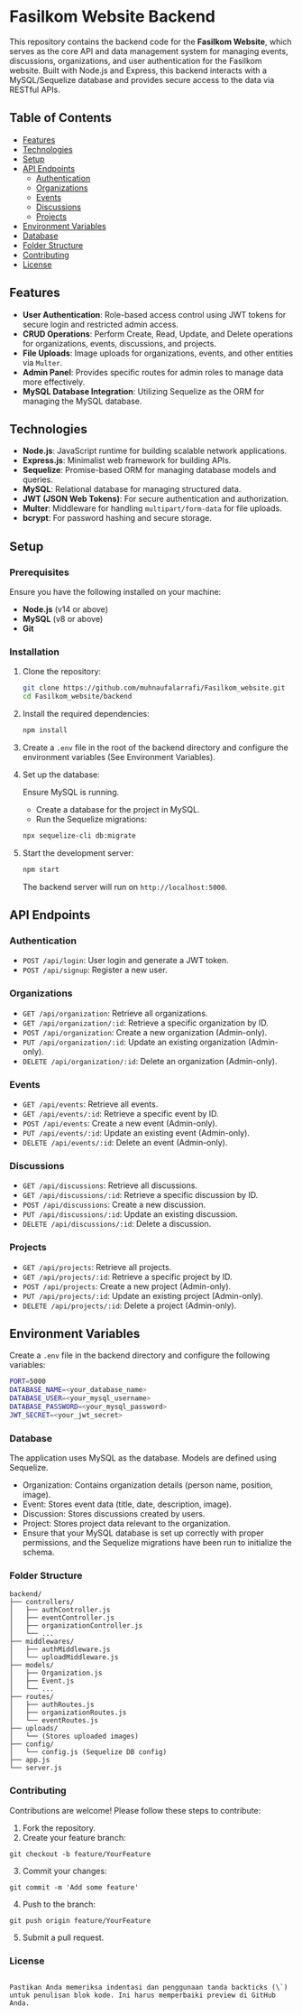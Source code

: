 # Fasilkom Website Backend

This repository contains the backend code for the **Fasilkom Website**, which serves as the core API and data management system for managing events, discussions, organizations, and user authentication for the Fasilkom website. Built with Node.js and Express, this backend interacts with a MySQL/Sequelize database and provides secure access to the data via RESTful APIs.

## Table of Contents

- [Features](#features)
- [Technologies](#technologies)
- [Setup](#setup)
- [API Endpoints](#api-endpoints)
  - [Authentication](#authentication)
  - [Organizations](#organizations)
  - [Events](#events)
  - [Discussions](#discussions)
  - [Projects](#projects)
- [Environment Variables](#environment-variables)
- [Database](#database)
- [Folder Structure](#folder-structure)
- [Contributing](#contributing)
- [License](#license)

## Features

- **User Authentication**: Role-based access control using JWT tokens for secure login and restricted admin access.
- **CRUD Operations**: Perform Create, Read, Update, and Delete operations for organizations, events, discussions, and projects.
- **File Uploads**: Image uploads for organizations, events, and other entities via `Multer`.
- **Admin Panel**: Provides specific routes for admin roles to manage data more effectively.
- **MySQL Database Integration**: Utilizing Sequelize as the ORM for managing the MySQL database.

## Technologies

- **Node.js**: JavaScript runtime for building scalable network applications.
- **Express.js**: Minimalist web framework for building APIs.
- **Sequelize**: Promise-based ORM for managing database models and queries.
- **MySQL**: Relational database for managing structured data.
- **JWT (JSON Web Tokens)**: For secure authentication and authorization.
- **Multer**: Middleware for handling `multipart/form-data` for file uploads.
- **bcrypt**: For password hashing and secure storage.

## Setup

### Prerequisites

Ensure you have the following installed on your machine:

- **Node.js** (v14 or above)
- **MySQL** (v8 or above)
- **Git**

### Installation

1. Clone the repository:

    ```bash
    git clone https://github.com/muhnaufalarrafi/Fasilkom_website.git
    cd Fasilkom_website/backend
    ```

2. Install the required dependencies:

    ```bash
    npm install
    ```

3. Create a `.env` file in the root of the backend directory and configure the environment variables (See Environment Variables).

4. Set up the database:

    Ensure MySQL is running.
    
    - Create a database for the project in MySQL.
    - Run the Sequelize migrations:
    
    ```bash
    npx sequelize-cli db:migrate
    ```

5. Start the development server:

    ```bash
    npm start
    ```

    The backend server will run on `http://localhost:5000`.

## API Endpoints

### Authentication

- `POST /api/login`: User login and generate a JWT token.
- `POST /api/signup`: Register a new user.

### Organizations

- `GET /api/organization`: Retrieve all organizations.
- `GET /api/organization/:id`: Retrieve a specific organization by ID.
- `POST /api/organization`: Create a new organization (Admin-only).
- `PUT /api/organization/:id`: Update an existing organization (Admin-only).
- `DELETE /api/organization/:id`: Delete an organization (Admin-only).

### Events

- `GET /api/events`: Retrieve all events.
- `GET /api/events/:id`: Retrieve a specific event by ID.
- `POST /api/events`: Create a new event (Admin-only).
- `PUT /api/events/:id`: Update an existing event (Admin-only).
- `DELETE /api/events/:id`: Delete an event (Admin-only).

### Discussions

- `GET /api/discussions`: Retrieve all discussions.
- `GET /api/discussions/:id`: Retrieve a specific discussion by ID.
- `POST /api/discussions`: Create a new discussion.
- `PUT /api/discussions/:id`: Update an existing discussion.
- `DELETE /api/discussions/:id`: Delete a discussion.

### Projects

- `GET /api/projects`: Retrieve all projects.
- `GET /api/projects/:id`: Retrieve a specific project by ID.
- `POST /api/projects`: Create a new project (Admin-only).
- `PUT /api/projects/:id`: Update an existing project (Admin-only).
- `DELETE /api/projects/:id`: Delete a project (Admin-only).

## Environment Variables

Create a `.env` file in the backend directory and configure the following variables:

```bash
PORT=5000
DATABASE_NAME=<your_database_name>
DATABASE_USER=<your_mysql_username>
DATABASE_PASSWORD=<your_mysql_password>
JWT_SECRET=<your_jwt_secret>
```

### Database
The application uses MySQL as the database. Models are defined using Sequelize.

- Organization: Contains organization details (person name, position, image).
- Event: Stores event data (title, date, description, image).
- Discussion: Stores discussions created by users.
- Project: Stores project data relevant to the organization.
- Ensure that your MySQL database is set up correctly with proper permissions, and the Sequelize migrations have been run to initialize the schema.

### Folder Structure
```
backend/
├── controllers/
│   ├── authController.js
│   ├── eventController.js
│   ├── organizationController.js
│   └── ...
├── middlewares/
│   ├── authMiddleware.js
│   └── uploadMiddleware.js
├── models/
│   ├── Organization.js
│   ├── Event.js
│   └── ...
├── routes/
│   ├── authRoutes.js
│   ├── organizationRoutes.js
│   └── eventRoutes.js
├── uploads/
│   └── (Stores uploaded images)
├── config/
│   └── config.js (Sequelize DB config)
├── app.js
└── server.js
```
### Contributing
Contributions are welcome! Please follow these steps to contribute:

1. Fork the repository.
2. Create your feature branch:
```
git checkout -b feature/YourFeature
```
3. Commit your changes:
```
git commit -m 'Add some feature'
```
4. Push to the branch:
```
git push origin feature/YourFeature
```
5. Submit a pull request.

### License
```

Pastikan Anda memeriksa indentasi dan penggunaan tanda backticks (\`) untuk penulisan blok kode. Ini harus memperbaiki preview di GitHub Anda.
```
